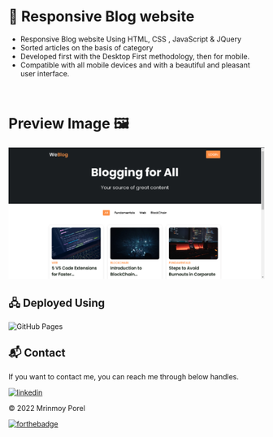 # 📗 Responsive Blog website

- Responsive Blog website Using HTML, CSS , JavaScript & JQuery
- Sorted articles on the basis of category
- Developed first with the Desktop First methodology, then for mobile.
- Compatible with all mobile devices and with a beautiful and pleasant user interface.

<br>
<h1> Preview Image 🖼 </h1>

![preview img](/blog-preview.png)
<br>

## 🖧 Deployed Using
<img alt="GitHub Pages" src="https://img.shields.io/badge/GitHub%20Pages-327FC7.svg?logo=github&logoColor=white&style=for-the-badge"/>

<h2>📬 Contact</h2>

If you want to contact me, you can reach me through below handles.

[![linkedin](https://img.shields.io/badge/LinkedIn-0077B5?style=for-the-badge&logo=linkedin&logoColor=white)](https://www.linkedin.com/in/mrinnnmoy)

© 2022 Mrinmoy Porel


[![forthebadge](https://forthebadge.com/images/badges/built-with-love.svg)](https://forthebadge.com)
